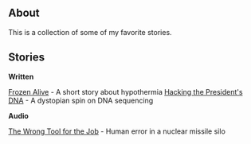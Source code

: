 ## About

This is a collection of some of my favorite stories.

## Stories

**Written**

[Frozen Alive](https://github.com/mmlkrx/favoritestories/blob/master/source/frozen_alive.md) - A short story about hypothermia
[Hacking the President's DNA](https://github.com/mmlkrx/favoritestories/blob/master/source/hacking_the_presidents_dna.md) - A dystopian spin on DNA sequencing

**Audio**

[The Wrong Tool for the Job](https://github.com/mmlkrx/favoritestories/blob/master/source/the_wrong_tool_for_the_job.mp3) - Human error in a nuclear missile silo
